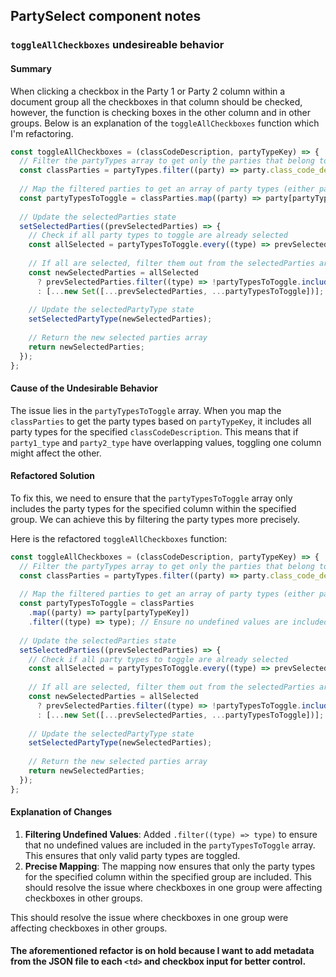## PartySelect component notes

### `toggleAllCheckboxes` undesireable behavior

#### Summary 

When clicking a checkbox in the Party 1 or Party 2 column within a document group all the checkboxes in that column should be checked, however, the function is checking boxes in the other column and in other groups.  Below is an explanation of the `toggleAllCheckboxes` function which I'm refactoring.

```javascript
const toggleAllCheckboxes = (classCodeDescription, partyTypeKey) => {
  // Filter the partyTypes array to get only the parties that belong to the specified classCodeDescription
  const classParties = partyTypes.filter((party) => party.class_code_description === classCodeDescription);
  
  // Map the filtered parties to get an array of party types (either party1_type or party2_type) based on the partyTypeKey
  const partyTypesToToggle = classParties.map((party) => party[partyTypeKey]);
  
  // Update the selectedParties state
  setSelectedParties((prevSelectedParties) => {
    // Check if all party types to toggle are already selected
    const allSelected = partyTypesToToggle.every((type) => prevSelectedParties.includes(type));
    
    // If all are selected, filter them out from the selectedParties array, otherwise add them
    const newSelectedParties = allSelected
      ? prevSelectedParties.filter((type) => !partyTypesToToggle.includes(type))
      : [...new Set([...prevSelectedParties, ...partyTypesToToggle])];
    
    // Update the selectedPartyType state
    setSelectedPartyType(newSelectedParties);
    
    // Return the new selected parties array
    return newSelectedParties;
  });
};
```

#### Cause of the Undesirable Behavior

The issue lies in the `partyTypesToToggle` array. When you map the `classParties` to get the party types based on `partyTypeKey`, it includes all party types for the specified `classCodeDescription`. This means that if `party1_type` and `party2_type` have overlapping values, toggling one column might affect the other.

#### Refactored Solution

To fix this, we need to ensure that the `partyTypesToToggle` array only includes the party types for the specified column within the specified group. We can achieve this by filtering the party types more precisely.

Here is the refactored `toggleAllCheckboxes` function:

```javascript
const toggleAllCheckboxes = (classCodeDescription, partyTypeKey) => {
  // Filter the partyTypes array to get only the parties that belong to the specified classCodeDescription
  const classParties = partyTypes.filter((party) => party.class_code_description === classCodeDescription);
  
  // Map the filtered parties to get an array of party types (either party1_type or party2_type) based on the partyTypeKey
  const partyTypesToToggle = classParties
    .map((party) => party[partyTypeKey])
    .filter((type) => type); // Ensure no undefined values are included
  
  // Update the selectedParties state
  setSelectedParties((prevSelectedParties) => {
    // Check if all party types to toggle are already selected
    const allSelected = partyTypesToToggle.every((type) => prevSelectedParties.includes(type));
    
    // If all are selected, filter them out from the selectedParties array, otherwise add them
    const newSelectedParties = allSelected
      ? prevSelectedParties.filter((type) => !partyTypesToToggle.includes(type))
      : [...new Set([...prevSelectedParties, ...partyTypesToToggle])];
    
    // Update the selectedPartyType state
    setSelectedPartyType(newSelectedParties);
    
    // Return the new selected parties array
    return newSelectedParties;
  });
};
```

#### Explanation of Changes

1. **Filtering Undefined Values**: Added `.filter((type) => type)` to ensure that no undefined values are included in the `partyTypesToToggle` array. This ensures that only valid party types are toggled.
2. **Precise Mapping**: The mapping now ensures that only the party types for the specified column within the specified group are included.
This should resolve the issue where checkboxes in one group were affecting checkboxes in other groups.

This should resolve the issue where checkboxes in one group were affecting checkboxes in other groups.

#### The aforementioned refactor is on hold because I want to add metadata from the JSON file to each `<td>` and checkbox input for better control.